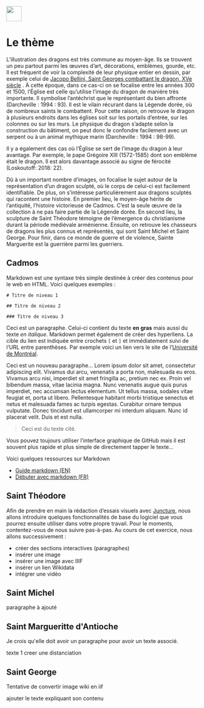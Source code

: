<a href="https://juncture-digital.org"><img src="https://raw.githubusercontent.com/digitalArtHistory/recits-numeriques/main/images/btn_juncture.svg" style="height:40px"></a>

<param ve-config 
       title="Le dragon des légendes" 
       banner="/images/ViennaDioscoridesFolio483vBirds.jpg" 
       layout="vertical">

# Le thème

L’illustration des dragons est très commune au moyen-âge. Ils se trouvent un peu partout parmi les œuvres d’art, décorations, emblèmes, gourde, etc. Il est fréquent de voir la complexité de leur physique entier en dessin, par exemple celui de [Jacopo Bellini, Saint Georges combattant le dragon, XVe siècle](https://collections.louvre.fr/en/ark:/53355/cl020113220) . À cette époque, dans ce cas-ci on se focalise entre les années 300 et 1500, l’Église est celle qu’utilise l’image du dragon de manière très importante. Il symbolise l’antéchrist que le représentant du bien affronte (Darcheville : 1994 : 93). Il est le vilain récurant dans la Légende dorée, où de nombreux saints le combattent. Pour cette raison, on retrouve le dragon à plusieurs endroits dans les églises soit sur les portails d’entrée, sur les colonnes ou sur les murs. Le physique du dragon s’adapte selon la construction du bâtiment, on peut donc le confondre facilement avec un serpent ou à un animal mythique marin (Darcheville : 1994 : 98-99). 

Il y a également des cas où l’Église se sert de l’image du dragon à leur avantage. Par exemple, le pape Grégoire XIII (1572-1585) dont son emblème était le dragon. Il est alors davantage associé au signe de férocité (Loskoutoff: 2018: 22).

Dû à un important nombre d’images, on focalise le sujet autour de la représentation d’un dragon sculpté, où le corps de celui-ci est facilement identifiable. De plus, on s’intéresse particulièrement aux dragons sculptés qui racontent une histoire. En premier lieu, le moyen-âge hérite de l’antiquité, l’histoire victorieuse de Cadmos. C’est la seule œuvre de la collection à ne pas faire partie de la Légende dorée. En second lieu, la sculpture de Saint Théodore témoigne de l’émergence du christianisme durant la période médiévale arménienne. Ensuite, on retrouve les chasseurs de dragons les plus connus et représentés, qui sont Saint Michel et Saint George. Pour finir, dans ce monde de guerre et de violence, Sainte Marguerite est la guerrière parmi les guerriers.



## Cadmos

Markdown est une syntaxe très simple destinée à créer des contenus pour le web en HTML. Voici quelques exemples :

```
# Titre de niveau 1

## Titre de niveau 2

### Titre de niveau 3
```



Ceci est un paragraphe. Celui-ci contient du texte **en gras** mais aussi du texte *en italique*. Markdown permet également de créer des hyperliens. La cible du lien est indiquée entre crochets `[` et `]` et immédiatement suivi de l’URL entre parenthèses. Par exemple voici un lien vers le site de l’[Université de Montréal](http://www.umontreal.ca).

Ceci est un nouveau paragraphe...  Lorem ipsum dolor sit amet, consectetur adipiscing elit. Vivamus dui arcu, venenatis a porta non, malesuada eu eros. Vivamus arcu nisi, imperdiet sit amet fringilla ac, pretium nec ex. Proin vel bibendum massa, vitae lacinia magna. Nunc venenatis augue quis purus imperdiet, nec accumsan lectus elementum. Ut tellus massa, sodales vitae feugiat et, porta ut libero. Pellentesque habitant morbi tristique senectus et netus et malesuada fames ac turpis egestas. Curabitur ornare tempus vulputate. Donec tincidunt est ullamcorper mi interdum aliquam. Nunc id placerat velit. Duis et est nulla. 

> Ceci est du texte cité.

Vous pouvez toujours utiliser l’interface graphique de GitHub mais il est souvent plus rapide et plus simple de directement tapper le texte...

Voici quelques ressources sur Markdown
- [Guide markdown (EN)](https://docs.github.com/en/get-started/writing-on-github/getting-started-with-writing-and-formatting-on-github/basic-writing-and-formatting-syntax)
- [Débuter avec markdown (FR)](https://programminghistorian.org/fr/lecons/debuter-avec-markdown)

<param ve-graphic
 url= "https://github.com/digitalArtHistory/recits-numeriques/blob/main/10/ANSA_I_1045_a_01.jpg?raw=true"
 titre="La Bataille de Cadmos et le dragon"/>


## Saint Théodore

Afin de prendre en main la rédaction d’essais visuels avec [Juncture](https://juncture-digital.org/), nous allons introduire quelques fonctionnalités de base du logiciel que vous pourrez ensuite utiliser dans votre propre travail. Pour le moments, contentez-vous de nous suivre pas-à-pas. Au cours de cet exercice, nous allons successivement :
- créer des sections interactives (paragraphes)                                                    
- insérer une image
- insérer une image avec IIIF
- insérer un lien Wikidata
- intégrer une vidéo


## Saint Michel

paragraphe à ajouté
<param ve-image
       url="https://github.com/digitalArtHistory/recits-numeriques/blob/main/10/0000328220_OG.JPG?raw=true"
       titre="Partie centrale d'un tympan: Saint Michel terrassant le dragon"/>

## Saint Margueritte d'Antioche
Je crois qu'elle doit avoir un paragraphe pour avoir un texte associé.
<param ve-image
    url="https://images.metmuseum.org/CRDImages/md/original/DP144443.jpg"/>
texte 1
creer une distanciation


## Saint George
Tentative de convertir image wiki en iif
<param ve-image
    manifest="https://wd-image-positions.toolforge.org/iiif/Q10661353/P18/manifest.json"/>
ajouter le texte expliquant son contenu
